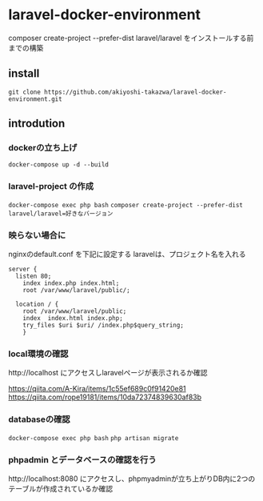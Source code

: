 # laravel-docker-environment
composer create-project --prefer-dist laravel/laravel をインストールする前までの構築


## install
``` git clone https://github.com/akiyoshi-takazwa/laravel-docker-environment.git ```

## introdution


### dockerの立ち上げ

``` docker-compose up -d --build ```

### laravel-project の作成
``` docker-compose exec php bash ```
``` composer create-project --prefer-dist laravel/laravel=好きなバージョン ```

### 映らない場合に

nginxのdefault.conf を下記に設定する
laravelは、プロジェクト名を入れる

```
server {
  listen 80;
    index index.php index.html;
    root /var/www/laravel/public/;

  location / {
    root /var/www/laravel/public;
    index  index.html index.php;
    try_files $uri $uri/ /index.php$query_string;
    }

```

### local環境の確認
http://localhost にアクセスしlaravelページが表示されるか確認

https://qiita.com/A-Kira/items/1c55ef689c0f91420e81
https://qiita.com/rope19181/items/10da72374839630af83b

### databaseの確認

``` docker-compose exec php bash ```
``` php artisan migrate ```

### phpadmin とデータベースの確認を行う

http://localhost:8080 にアクセスし、phpmyadminが立ち上がりDB内に2つのテーブルが作成されているか確認


